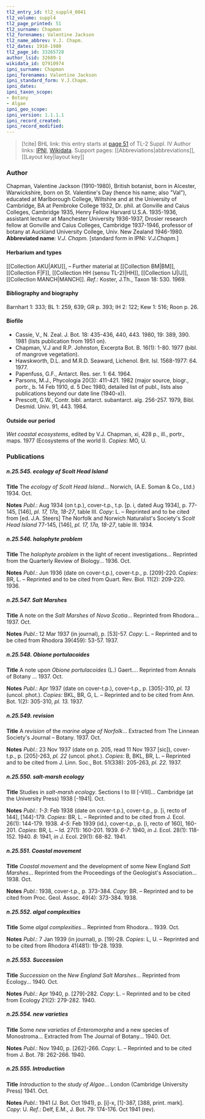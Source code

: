 ```yaml
---
tl2_entry_id: tl2_suppl4_0041
tl2_volume: suppl4
tl2_page_printed: 51
tl2_surname: Chapman
tl2_forenames: Valentine Jackson
tl2_name_abbrev: V.J. Chapm.
tl2_dates: 1910-1980
tl2_page_id: 33265728
author_lsid: 32689-1
wikidata_id: Q7910974
ipni_surname: Chapman
ipni_forenames: Valentine Jackson
ipni_standard_form: V.J.Chapm.
ipni_dates: 
ipni_taxon_scope: 
- Botany
- Algae
ipni_geo_scope: 
ipni_version: 1.1.1.1
ipni_record_created: 
ipni_record_modified:
---
```


> [!cite] BHL link: this entry starts at [page 51](https://www.biodiversitylibrary.org/page/33265728) of TL-2 Suppl. IV
> Author links: [IPNI](https://www.ipni.org/a/32689-1), [Wikidata](https://www.wikidata.org/wiki/Q7910974). Support pages: [[Abbreviations|abbreviations]], [[Layout key|layout key]]

### Author

Chapman, Valentine Jackson (1910-1980), British botanist, born in Alcester, Warwickshire, born on St. Valentine's Day (hence his name; also "Val"), educated at Marlborough College, Wiltshire and at the University of Cambridge, BA at Pembroke College 1932, Dr. phil. at Gonville and Caius Colleges, Cambridge 1935, Henry Fellow Harvard U.S.A. 1935-1936, assistant lecturer at Manchester University 1936-1937, Drosier research fellow at Gonville and Caius Colleges, Cambridge 1937-1946, professor of botany at Auckland University College, Univ. New Zealand 1946-1980. 
**Abbreviated name**: *V.J. Chapm.* \[standard form in IPNI: *V.J.Chapm.*\]

#### Herbarium and types

[[Collection AKU|AKU]], – Further material at [[Collection BM|BM]], [[Collection F|F]], [[Collection HH (sensu TL-2)|HH]], [[Collection IJ|IJ]], [[Collection MANCH|MANCH]].
*Ref*.: Koster, J.Th., Taxon 18: 530. 1969.

#### Bibliography and biography

Barnhart 1: 333; BL 1: 259, 639; GR p. 393; IH 2: 122; Kew 1: 516; Roon p. 26.

#### Biofile

- Cassie, V., N. Zeal. J. Bot. 18: 435-436, 440, 443. 1980, 19: 389, 390. 1981 (lists publication from 1951 on).
- Chapman, V.J and R.P. Johnston, Excerpta Bot. B. 16(1): 1-80. 1977 (bibl. of mangrove vegetation).
- Hawskworth, D.L. and M.R.D. Seaward, Lichenol. Brit. Isl. 1568-1977: 64. 1977.
- Papenfuss, G.F., Antarct. Res. ser. 1: 64. 1964.
- Parsons, M.J., Phycologia 20(3): 411-421. 1982 (major source, biogr., portr., b. 14 Feb 1910, d. 5 Dec 1980, detailed list of publ., lists also publications beyond our date line (1940-x)).
- Prescott, G.W., Contr. bibl. antarct. subantarct. alg. 256-257. 1979, Bibl. Desmid. Univ. 91, 443. 1984.

#### Outside our period

*Wet coastal ecosystems*, edited by V.J. Chapman, xi, 428 p., ill., portr., maps. 1977 (Ecosystems of the world I). *Copies*: MO, U.

### Publications

##### n.25.545. ecology of Scolt Head Island

**Title**
The *ecology of Scolt Head Island*... Norwich, (A.E. Soman & Co., Ltd.) 1934. Oct.

**Notes**
*Publ*.: Aug 1934 (on t.p.), cover-t.p., t.p. \[p. i, dated Aug 1934\], p. 77-145, \[146\], *pl. 17, 17a, 18-27*, table III. *Copy*: L. – Reprinted and to be cited from \[ed. J.A. Steers\] The Norfolk and Norwich Naturalist's Society's *Scolt Head Island* 77-145, \[146\], *pl. 17, 17a, 18-27*, table III. 1934.

##### n.25.546. halophyte problem

**Title**
The *halophyte problem* in the light of recent investigations... Reprinted from the Quarterly Review of Biology... 1936. Oct.

**Notes**
*Publ*.: Jun 1936 (date on cover-t.p.), cover-t.p., p. \[209\]-220. *Copies*: BR, L. – Reprinted and to be cited from Quart. Rev. Biol. 11(2): 209-220. 1936.

##### n.25.547. Salt Marshes

**Title**
A note on the *Salt Marshes* of *Nova Scotia*... Reprinted from Rhodora... 1937. Oct.

**Notes**
*Publ*.: 12 Mar 1937 (in journal), p. \[53\]-57. *Copy*: L. – Reprinted and to be cited from Rhodora 39(459): 53-57. 1937.

##### n.25.548. Obione portulacoides

**Title**
A note upon *Obione portulacoides* (L.) Gaert.... Reprinted from Annals of Botany ... 1937. Oct.

**Notes**
*Publ*.: Apr 1937 (date on cover-t.p.), cover-t.p., p. \[305\]-310, *pl. 13* (uncol. phot.). *Copies*: BKL, BR, G, L. – Reprinted and to be cited from Ann. Bot. 1(2): 305-310, *pl. 13.* 1937.

##### n.25.549. revision

**Title**
A *revision* of the *marine algae of Norfolk*... Extracted from The Linnean Society's Journal – Botany. 1937. Oct.

**Notes**
*Publ*.: 23 Nov 1937 (date on p. 205, read 11 Nov 1937 \[sic\]), cover-t.p., p. \[205\]-263, *pl. 22* (uncol. phot.). *Copies*: B, BKL, BR, L. – Reprinted and to be cited from J. Linn. Soc., Bot. 51(338): 205-263, *pl. 22.* 1937.

##### n.25.550. salt-marsh ecology

**Title**
Studies in *salt-marsh ecology*. Sections I to III \[-VIII\]... Cambridge (at the University Press) 1938 \[-1941\]. Oct.

**Notes**
*Publ*.: *1-3*: Feb 1938 (date on cover-t.p.), cover-t.p., p. \[i, recto of 144\], \[144\]-179. *Copies*: BR, L. – Reprinted and to be cited from J. Ecol. 26(1): 144-179. 1938.
*4-5*: Feb 1939 (id.), cover-t.p., p. \[i, recto of 160\], 160-201. *Copies*: BR, L. – Id. 27(1): 160-201. 1939.
*6-7*: 1940, *in* J. Ecol. 28(1): 118-152. 1940.
*8*: 1941, *in* J. Ecol. 29(1): 68-82. 1941.

##### n.25.551. Coastal movement

**Title**
*Coastal movement* and the development of some New England *Salt Marshes*... Reprinted from the Proceedings of the Geologist's Association... 1938. Oct.

**Notes**
*Publ*.: 1938, cover-t.p., p. 373-384. *Copy*: BR. – Reprinted and to be cited from Proc. Geol. Assoc. 49(4): 373-384. 1938.

##### n.25.552. algal complexities

**Title**
Some *algal complexities*... Reprinted from Rhodora... 1939. Oct.

**Notes**
*Publ*.: 7 Jan 1939 (in journal), p. \[19\]-28. *Copies*: L, U. – Reprinted and to be cited from Rhodora 41(481): 19-28. 1939.

##### n.25.553. Succession

**Title**
*Succession* on the *New England Salt Marshes*... Reprinted from Ecology... 1940. Oct.

**Notes**
*Publ*.: Apr 1940, p. \[279\]-282. *Copy*: L. – Reprinted and to be cited from Ecology 21(2): 279-282. 1940.

##### n.25.554. new varieties

**Title**
Some *new varieties* of *Enteromorpha* and a new species of Monostroma... Extracted from The Journal of Botany... 1940. Oct.

**Notes**
*Publ*.: Nov 1940, p. \[262\]-266. *Copy*: L. – Reprinted and to be cited from J. Bot. 78: 262-266. 1940.

##### n.25.555. Introduction

**Title**
*Introduction* to the *study of Algae*... London (Cambridge University Press) 1941. Oct.

**Notes**
*Publ*.: 1941 (J. Bot. Oct 1941), p. \[i\]-x, \[1\]-387, \[388, print. mark\]. *Copy*: U.
*Ref*.: Delf, E.M., J. Bot. 79: 174-176. Oct 1941 (rev).

